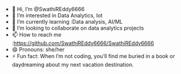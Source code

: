 - 👋 Hi, I’m @SwathiREddy6666
- 👀 I’m interested in Data Analytics, Iot 
- 🌱 I’m currently learning :Data analysis, AI/ML
- 💞️ I’m looking to collaborate on data analytics projects
- 📫 How to reach me :https://github.com/SwathiREddy6666/SwathiREddy6666
- 😄 Pronouns: she/her
- ⚡ Fun fact: When I’m not coding, you’ll find me buried in a book or daydreaming about my next vacation destination.

<!---
SwathiREddy6666/SwathiREddy6666 is a ✨ special ✨ repository because its `README.md` (this file) appears on your GitHub profile.
You can click the Preview link to take a look at your changes.
--->
